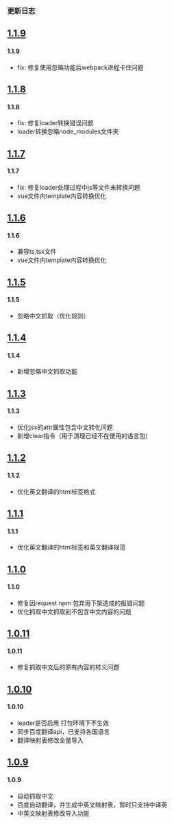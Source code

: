 ### 更新日志

<a name="1.1.9"></a>
## [1.1.9](https://github.com/hujinbin/webpack-i18n-loader/tree/v1.1.9)

#### 1.1.9

* fix: 修复使用忽略功能后webpack进程卡住问题

<a name="1.1.8"></a>
## [1.1.8](https://github.com/hujinbin/webpack-i18n-loader/tree/v1.1.8)

#### 1.1.8

* fix: 修复loader转换错误问题
* loader转换忽略node_modules文件夹

<a name="1.1.7"></a>
## [1.1.7](https://github.com/hujinbin/webpack-i18n-loader/tree/v1.1.7)

#### 1.1.7

* fix: 修复loader处理过程中js等文件未转换问题
* vue文件内template内容转换优化

<a name="1.1.6"></a>
## [1.1.6](https://github.com/hujinbin/webpack-i18n-loader/tree/v1.1.6)

#### 1.1.6

* 兼容ts,tsx文件
* vue文件内template内容转换优化


<a name="1.1.5"></a>
## [1.1.5](https://github.com/hujinbin/webpack-i18n-loader/tree/v1.1.5)

#### 1.1.5

* 忽略中文抓取（优化规则）

<a name="1.1.4"></a>
## [1.1.4](https://github.com/hujinbin/webpack-i18n-loader/tree/v1.1.4)

#### 1.1.4

* 新增忽略中文抓取功能

<a name="1.1.3"></a>
## [1.1.3](https://github.com/hujinbin/webpack-i18n-loader/tree/v1.1.3)

#### 1.1.3

* 优化jsx的attr属性包含中文转化问题
* 新增clear指令（用于清理已经不在使用的语言包）

<a name="1.1.2"></a>
## [1.1.2](https://github.com/hujinbin/webpack-i18n-loader/tree/v1.1.2)

#### 1.1.2

* 优化英文翻译的html标签格式

<a name="1.1.1"></a>
## [1.1.1](https://github.com/hujinbin/webpack-i18n-loader/tree/v1.1.1)

#### 1.1.1

* 优化英文翻译的html标签和英文翻译规范

<a name="1.1.0"></a>
## [1.1.0](https://github.com/hujinbin/webpack-i18n-loader/tree/v1.1.0)

#### 1.1.0

* 修复因request npm 包弃用下架造成的报错问题
* 优化抓取中文抓取到不包含中文内容的问题


<a name="1.0.11"></a>
## [1.0.11](https://github.com/hujinbin/webpack-i18n-loader/tree/v1.0.11)

#### 1.0.11

* 修复抓取中文后的原有内容的转义问题



<a name="1.0.10"></a>
## [1.0.10](https://github.com/hujinbin/webpack-i18n-loader/tree/v1.0.10)

#### 1.0.10

* leader是否启用 打包环境下不生效
* 同步百度翻译api，已支持各国语言
* 翻译映射表修改全量导入



<a name="1.0.9"></a>
## [1.0.9](https://github.com/hujinbin/webpack-i18n-loader/tree/v1.0.9)

#### 1.0.9

* 自动抓取中文
* 百度自动翻译，并生成中英文映射表，暂时只支持中译英
* 中英文映射表修改导入功能




